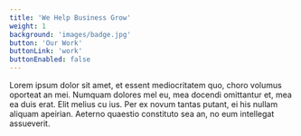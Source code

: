 ```yaml
---
title: 'We Help Business Grow'
weight: 1
background: 'images/badge.jpg'
button: 'Our Work'
buttonLink: 'work'
buttonEnabled: false
---
```


Lorem ipsum dolor sit amet, et essent mediocritatem quo, choro volumus oporteat an mei. Numquam dolores mel eu, mea docendi omittantur et, mea ea duis erat. Elit melius cu ius. Per ex novum tantas putant, ei his nullam aliquam apeirian. Aeterno quaestio constituto sea an, no eum intellegat assueverit.
